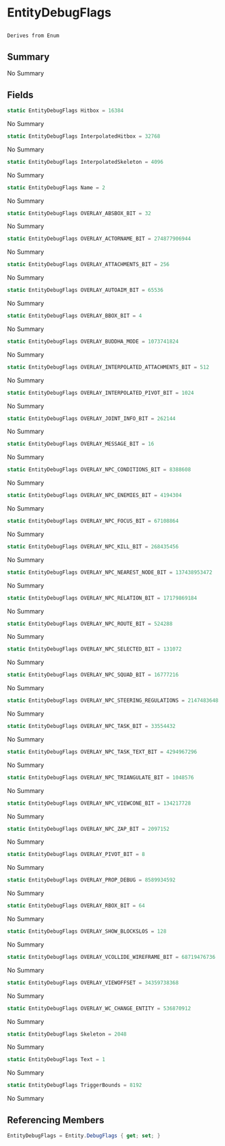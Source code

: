 # EntityDebugFlags

## 
```c#
Derives from Enum
```

## Summary

No Summary
## Fields

```c#
static EntityDebugFlags Hitbox = 16384
```
No Summary
```c#
static EntityDebugFlags InterpolatedHitbox = 32768
```
No Summary
```c#
static EntityDebugFlags InterpolatedSkeleton = 4096
```
No Summary
```c#
static EntityDebugFlags Name = 2
```
No Summary
```c#
static EntityDebugFlags OVERLAY_ABSBOX_BIT = 32
```
No Summary
```c#
static EntityDebugFlags OVERLAY_ACTORNAME_BIT = 274877906944
```
No Summary
```c#
static EntityDebugFlags OVERLAY_ATTACHMENTS_BIT = 256
```
No Summary
```c#
static EntityDebugFlags OVERLAY_AUTOAIM_BIT = 65536
```
No Summary
```c#
static EntityDebugFlags OVERLAY_BBOX_BIT = 4
```
No Summary
```c#
static EntityDebugFlags OVERLAY_BUDDHA_MODE = 1073741824
```
No Summary
```c#
static EntityDebugFlags OVERLAY_INTERPOLATED_ATTACHMENTS_BIT = 512
```
No Summary
```c#
static EntityDebugFlags OVERLAY_INTERPOLATED_PIVOT_BIT = 1024
```
No Summary
```c#
static EntityDebugFlags OVERLAY_JOINT_INFO_BIT = 262144
```
No Summary
```c#
static EntityDebugFlags OVERLAY_MESSAGE_BIT = 16
```
No Summary
```c#
static EntityDebugFlags OVERLAY_NPC_CONDITIONS_BIT = 8388608
```
No Summary
```c#
static EntityDebugFlags OVERLAY_NPC_ENEMIES_BIT = 4194304
```
No Summary
```c#
static EntityDebugFlags OVERLAY_NPC_FOCUS_BIT = 67108864
```
No Summary
```c#
static EntityDebugFlags OVERLAY_NPC_KILL_BIT = 268435456
```
No Summary
```c#
static EntityDebugFlags OVERLAY_NPC_NEAREST_NODE_BIT = 137438953472
```
No Summary
```c#
static EntityDebugFlags OVERLAY_NPC_RELATION_BIT = 17179869184
```
No Summary
```c#
static EntityDebugFlags OVERLAY_NPC_ROUTE_BIT = 524288
```
No Summary
```c#
static EntityDebugFlags OVERLAY_NPC_SELECTED_BIT = 131072
```
No Summary
```c#
static EntityDebugFlags OVERLAY_NPC_SQUAD_BIT = 16777216
```
No Summary
```c#
static EntityDebugFlags OVERLAY_NPC_STEERING_REGULATIONS = 2147483648
```
No Summary
```c#
static EntityDebugFlags OVERLAY_NPC_TASK_BIT = 33554432
```
No Summary
```c#
static EntityDebugFlags OVERLAY_NPC_TASK_TEXT_BIT = 4294967296
```
No Summary
```c#
static EntityDebugFlags OVERLAY_NPC_TRIANGULATE_BIT = 1048576
```
No Summary
```c#
static EntityDebugFlags OVERLAY_NPC_VIEWCONE_BIT = 134217728
```
No Summary
```c#
static EntityDebugFlags OVERLAY_NPC_ZAP_BIT = 2097152
```
No Summary
```c#
static EntityDebugFlags OVERLAY_PIVOT_BIT = 8
```
No Summary
```c#
static EntityDebugFlags OVERLAY_PROP_DEBUG = 8589934592
```
No Summary
```c#
static EntityDebugFlags OVERLAY_RBOX_BIT = 64
```
No Summary
```c#
static EntityDebugFlags OVERLAY_SHOW_BLOCKSLOS = 128
```
No Summary
```c#
static EntityDebugFlags OVERLAY_VCOLLIDE_WIREFRAME_BIT = 68719476736
```
No Summary
```c#
static EntityDebugFlags OVERLAY_VIEWOFFSET = 34359738368
```
No Summary
```c#
static EntityDebugFlags OVERLAY_WC_CHANGE_ENTITY = 536870912
```
No Summary
```c#
static EntityDebugFlags Skeleton = 2048
```
No Summary
```c#
static EntityDebugFlags Text = 1
```
No Summary
```c#
static EntityDebugFlags TriggerBounds = 8192
```
No Summary
## Referencing Members

```c#
EntityDebugFlags = Entity.DebugFlags { get; set; } 
```
